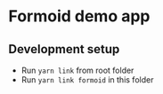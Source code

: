 # Formoid demo app

## Development setup

- Run `yarn link` from root folder
- Run `yarn link formoid` in this folder
